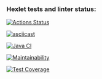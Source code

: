 ### Hexlet tests and linter status:
[![Actions Status](https://github.com/jhg913915/java-project-71/actions/workflows/hexlet-check.yml/badge.svg)](https://github.com/jhg913915/java-project-71/actions)

[![asciicast](https://asciinema.org/a/H4yUThXVg9FQwBUIt86K7NuHl.svg)](https://asciinema.org/a/H4yUThXVg9FQwBUIt86K7NuHl)

[![Java CI](https://github.com/jhg913915/java-project-71/actions/workflows/main.yml/badge.svg)](https://github.com/jhg913915/java-project-71/actions/workflows/main.yml)

[![Maintainability](https://api.codeclimate.com/v1/badges/8c04d1bde2eba30a53fa/maintainability)](https://codeclimate.com/github/jhg913915/java-project-71/maintainability)

[![Test Coverage](https://api.codeclimate.com/v1/badges/8c04d1bde2eba30a53fa/test_coverage)](https://codeclimate.com/github/jhg913915/java-project-71/test_coverage)
